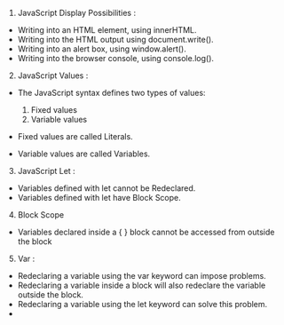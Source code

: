 1. JavaScript Display Possibilities :

 * Writing into an HTML element, using innerHTML.
 * Writing into the HTML output using document.write().
 * Writing into an alert box, using window.alert().
 * Writing into the browser console, using console.log().


2. JavaScript Values :

* The JavaScript syntax defines two types of values:

   1. Fixed values
   2. Variable values

* Fixed values are called Literals.

* Variable values are called Variables.


3. JavaScript Let : 

 * Variables defined with let cannot be Redeclared.
 * Variables defined with let have Block Scope.



4. Block Scope

 * Variables declared inside a { } block cannot be accessed from outside the block


5. Var :

* Redeclaring a variable using the var keyword can impose problems.
* Redeclaring a variable inside a block will also redeclare the variable outside the block.
* Redeclaring a variable using the let keyword can solve this problem.
* 




